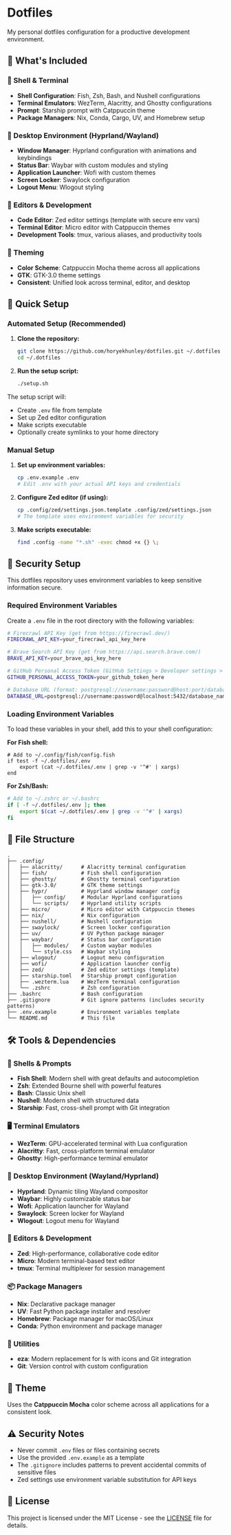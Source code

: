 # Dotfiles

My personal dotfiles configuration for a productive development environment.

## 🔧 What's Included

### **🐚 Shell & Terminal**
- **Shell Configuration**: Fish, Zsh, Bash, and Nushell configurations
- **Terminal Emulators**: WezTerm, Alacritty, and Ghostty configurations
- **Prompt**: Starship prompt with Catppuccin theme
- **Package Managers**: Nix, Conda, Cargo, UV, and Homebrew setup

### **🎨 Desktop Environment (Hyprland/Wayland)**
- **Window Manager**: Hyprland configuration with animations and keybindings
- **Status Bar**: Waybar with custom modules and styling
- **Application Launcher**: Wofi with custom themes
- **Screen Locker**: Swaylock configuration
- **Logout Menu**: Wlogout styling

### **📝 Editors & Development**
- **Code Editor**: Zed editor settings (template with secure env vars)
- **Terminal Editor**: Micro editor with Catppuccin themes
- **Development Tools**: tmux, various aliases, and productivity tools

### **🎨 Theming**
- **Color Scheme**: Catppuccin Mocha theme across all applications
- **GTK**: GTK-3.0 theme settings
- **Consistent**: Unified look across terminal, editor, and desktop

## 🚀 Quick Setup

### **Automated Setup (Recommended)**

1. **Clone the repository:**
   ```bash
   git clone https://github.com/horyekhunley/dotfiles.git ~/.dotfiles
   cd ~/.dotfiles
   ```

2. **Run the setup script:**
   ```bash
   ./setup.sh
   ```

The setup script will:
- Create `.env` file from template
- Set up Zed editor configuration
- Make scripts executable
- Optionally create symlinks to your home directory

### **Manual Setup**

1. **Set up environment variables:**
   ```bash
   cp .env.example .env
   # Edit .env with your actual API keys and credentials
   ```

2. **Configure Zed editor (if using):**
   ```bash
   cp .config/zed/settings.json.template .config/zed/settings.json
   # The template uses environment variables for security
   ```

3. **Make scripts executable:**
   ```bash
   find .config -name "*.sh" -exec chmod +x {} \;
   ```

## 🔐 Security Setup

This dotfiles repository uses environment variables to keep sensitive information secure.

### Required Environment Variables

Create a `.env` file in the root directory with the following variables:

```bash
# Firecrawl API Key (get from https://firecrawl.dev/)
FIRECRAWL_API_KEY=your_firecrawl_api_key_here

# Brave Search API Key (get from https://api.search.brave.com/)
BRAVE_API_KEY=your_brave_api_key_here

# GitHub Personal Access Token (GitHub Settings > Developer settings > Personal access tokens)
GITHUB_PERSONAL_ACCESS_TOKEN=your_github_token_here

# Database URL (format: postgresql://username:password@host:port/database)
DATABASE_URL=postgresql://username:password@localhost:5432/database_name
```

### Loading Environment Variables

To load these variables in your shell, add this to your shell configuration:

**For Fish shell:**
```fish
# Add to ~/.config/fish/config.fish
if test -f ~/.dotfiles/.env
    export (cat ~/.dotfiles/.env | grep -v '^#' | xargs)
end
```

**For Zsh/Bash:**
```bash
# Add to ~/.zshrc or ~/.bashrc
if [ -f ~/.dotfiles/.env ]; then
    export $(cat ~/.dotfiles/.env | grep -v '^#' | xargs)
fi
```

## 📁 File Structure

```
.
├── .config/
│   ├── alacritty/      # Alacritty terminal configuration
│   ├── fish/           # Fish shell configuration
│   ├── ghostty/        # Ghostty terminal configuration
│   ├── gtk-3.0/        # GTK theme settings
│   ├── hypr/           # Hyprland window manager config
│   │   ├── config/     # Modular Hyprland configurations
│   │   └── scripts/    # Hyprland utility scripts
│   ├── micro/          # Micro editor with Catppuccin themes
│   ├── nix/            # Nix configuration
│   ├── nushell/        # Nushell configuration
│   ├── swaylock/       # Screen locker configuration
│   ├── uv/             # UV Python package manager
│   ├── waybar/         # Status bar configuration
│   │   ├── modules/    # Custom waybar modules
│   │   └── style.css   # Waybar styling
│   ├── wlogout/        # Logout menu configuration
│   ├── wofi/           # Application launcher config
│   ├── zed/            # Zed editor settings (template)
│   ├── starship.toml   # Starship prompt configuration
│   ├── .wezterm.lua    # WezTerm terminal configuration
│   └── .zshrc          # Zsh configuration
├── .bashrc             # Bash configuration
├── .gitignore          # Git ignore patterns (includes security patterns)
├── .env.example        # Environment variables template
└── README.md           # This file
```

## 🛠 Tools & Dependencies

### **🐚 Shells & Prompts**
- **Fish Shell**: Modern shell with great defaults and autocompletion
- **Zsh**: Extended Bourne shell with powerful features
- **Bash**: Classic Unix shell
- **Nushell**: Modern shell with structured data
- **Starship**: Fast, cross-shell prompt with Git integration

### **🖥️ Terminal Emulators**
- **WezTerm**: GPU-accelerated terminal with Lua configuration
- **Alacritty**: Fast, cross-platform terminal emulator
- **Ghostty**: High-performance terminal emulator

### **🎨 Desktop Environment (Wayland/Hyprland)**
- **Hyprland**: Dynamic tiling Wayland compositor
- **Waybar**: Highly customizable status bar
- **Wofi**: Application launcher for Wayland
- **Swaylock**: Screen locker for Wayland
- **Wlogout**: Logout menu for Wayland

### **📝 Editors & Development**
- **Zed**: High-performance, collaborative code editor
- **Micro**: Modern terminal-based text editor
- **tmux**: Terminal multiplexer for session management

### **📦 Package Managers**
- **Nix**: Declarative package manager
- **UV**: Fast Python package installer and resolver
- **Homebrew**: Package manager for macOS/Linux
- **Conda**: Python environment and package manager

### **🔧 Utilities**
- **eza**: Modern replacement for ls with icons and Git integration
- **Git**: Version control with custom configuration

## 🎨 Theme

Uses the **Catppuccin Mocha** color scheme across all applications for a consistent look.

## ⚠️ Security Notes

- Never commit `.env` files or files containing secrets
- Use the provided `.env.example` as a template
- The `.gitignore` includes patterns to prevent accidental commits of sensitive files
- Zed settings use environment variable substitution for API keys

## 📝 License

This project is licensed under the MIT License - see the [LICENSE](LICENSE) file for details.
